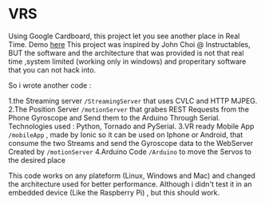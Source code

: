 # VRS

Using Google Cardboard, this project let you see another place in Real Time.
Demo [here](https://www.youtube.com/watch?v=HG2e9lBOV7o) 
This project was inspired by John Choi @ Instructables, BUT the software and the architecture that was provided is not that real time ,system limited (working only in windows) and properitary software that you can not hack into.

So i wrote another code : 

1.the Streaming server `/StreamingServer` that uses CVLC and HTTP MJPEG.
2.The Position Server `/motionServer` that grabes REST Requests from the Phone Gyroscope and Send them to the Arduino Through Serial. Technologies used : Python, Tornado and PySerial.
3.VR ready Mobile App `/mobileApp` , made by Ionic so it can be used on Iphone or Android, that consume the two Streams and send the Gyroscope data to the WebServer Created by `/motionServer`
4.Arduino Code `/Arduino` to move the Servos to the desired place 

This code works on any plateform (Linux, Windows and Mac) and changed the architecture used for better performance. Although i didn't test it in an embedded device (Like the Raspberry Pi) , but this should work.

